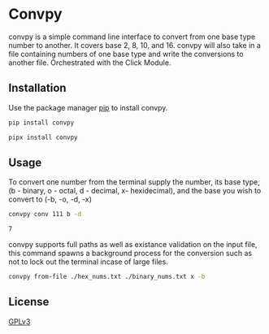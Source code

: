 # Convpy

convpy is a simple command line interface to convert from one base type number to another. It covers
base 2, 8, 10, and 16. convpy will also take in a file containing numbers of one base type and write
the conversions to another file. Orchestrated with the Click Module.


## Installation

Use the package manager [pip](https://pip.pypa.io/en/stable/) to install convpy.

```bash
pip install convpy
```

```bash
pipx install convpy
```

## Usage

To convert one number from the terminal supply the number, its base type, (b - binary, o - octal, d - decimal, x- hexidecimal),
and the base you wish to convert to (-b, -o, -d, -x)

```bash
convpy conv 111 b -d

7
```

convpy supports full paths as well as existance validation on the input file, this command spawns a background process for the
conversion such as not to lock out the terminal incase of large files.

```bash
convpy from-file ./hex_nums.txt ./binary_nums.txt x -b
```

## License

[GPLv3](https://choosealicense.com/licenses/gpl-3.0/)